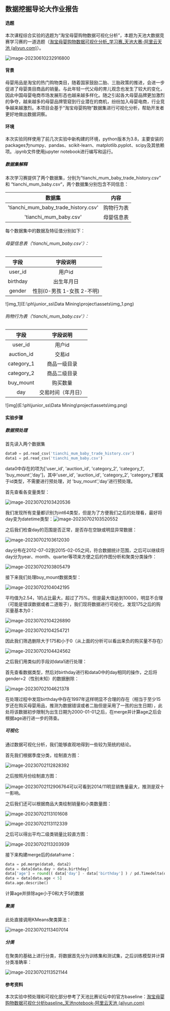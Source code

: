 ## 数据挖掘导论大作业报告

#### 选题

本次课程综合实验的选题为“淘宝母婴购物数据可视化分析”，本题为天池大数据竞赛学习赛的一道选题（[淘宝母婴购物数据可视化分析_学习赛_天池大赛-阿里云天池 (aliyun.com)](https://tianchi.aliyun.com/competition/entrance/532082/introduction)）。

![image-20230610232916800](C:\Users\ph\AppData\Roaming\Typora\typora-user-images\image-20230610232916800.png)

#### 背景

母婴用品是淘宝的热门购物类目，随着国家鼓励二胎、三胎政策的推进，会进一步促进了母婴类目商品的销量。与此年轻一代父母的育儿观念也发生了较大的变化，因此中国母婴电商市场发展形态也越来越多样化。随之引起各大母婴品牌更加激烈的争夺，越来越多的母婴品牌管窥到行业潜在的商机，纷纷加入母婴电商，行业竞争越来越激烈。本项目会基于“淘宝母婴购物”数据集进行可视化分析，帮助开发者更好地做出数据洞察。

#### 环境

本次实验同样使用了前几次实验中新构建的环境，python版本为3.8，主要安装的packages为numpy、pandas、scikit-learn、matplotlib.pyplot、scipy及其依赖项。.ipynb文件使用jupyter notebook进行编写和运行。

##### 数据集解释

本次学习赛提供了两个数据集，分别为“tianchi_mum_baby_trade_history.csv” 和 “tianchi_mum_baby.csv“，两个数据集分别包含不同信息：

|                数据集                | 内容       |
| :----------------------------------: | ---------- |
| 'tianchi_mum_baby_trade_history.csv' | 购物行为表 |
|        'tianchi_mum_baby.csv'        | 母婴信息表 |

每个数据集中的数据及特征值分别如下：

###### 母婴信息表（'tianchi_mum_baby.csv'）：

|   字段   |          字段说明          |
| :------: | :------------------------: |
| user_id  |           用户id           |
| birthday |         出生年月日         |
|  gender  | 性别(0-男孩 1-女孩 2-不明) |

![img_1](E:\ph\junior_ss\Data Mining\project\assets\img_1.png)

###### 购物行为表（'tianchi_mum_baby.csv'）：

|    字段    |      字段说明      |
| :--------: | :----------------: |
|  user_id   |       用户id       |
| auction_id |       交易id       |
| category_1 |    商品一级目录    |
| category_2 |    商品二级目录    |
| buy_mount  |      购买数量      |
|    day     | 交易时间（年月日） |

![img](E:\ph\junior_ss\Data Mining\project\assets\img.png)

#### 实验步骤

##### 数据预处理

首先读入两个数据集

```python 
data0 = pd.read_csv('tianchi_mum_baby_trade_history.csv')
data1 = pd.read_csv('tianchi_mum_baby.csv')
```

data0中存在的项为['user_id', 'auction_id', 'category_2', 'category_1', 'buy_mount','day']，其中'user_id', 'auction_id', 'category_2', 'category_1'都属于id类型，不需要进行预处理，对 'buy_mount','day'进行预处理。

首先查看各变量类型：

![image-20230702103420536](C:\Users\ph\AppData\Roaming\Typora\typora-user-images\image-20230702103420536.png)

我们发现所有变量都识别为int64类型，但是为了方便我们之后的处理看，最好将day变为datetime类型：![image-20230702103520552](C:\Users\ph\AppData\Roaming\Typora\typora-user-images\image-20230702103520552.png)

之后我们检查day的范围是否正常，是否存在空缺或明显异常数据：

![image-20230702103612030](C:\Users\ph\AppData\Roaming\Typora\typora-user-images\image-20230702103612030.png)

day分布在2012-07-02到2015-02-05之间，符合数据统计范围，之后可以继续将day分为year、month、quarter等项来方便之后的作图分析和聚类分类操作：

![image-20230702103805479](C:\Users\ph\AppData\Roaming\Typora\typora-user-images\image-20230702103805479.png)

接下来我们处理buy_mount数据类型：

![image-20230702104042195](C:\Users\ph\AppData\Roaming\Typora\typora-user-images\image-20230702104042195.png)

平均值为2.54，1的占比最大，超过了75%。但是最大值达到10000，明显不合理（可能是错误数据或者二道贩子），我们现将数据进行可视化，发现175之后的购买量基本为0：

![image-20230702104226890](C:\Users\ph\AppData\Roaming\Typora\typora-user-images\image-20230702104226890.png)

![image-20230702104254721](C:\Users\ph\AppData\Roaming\Typora\typora-user-images\image-20230702104254721.png)

因此我们筛选删除大于175和小于0（从上面的分析可以看出来负的购买量不存在）

![image-20230702104424562](C:\Users\ph\AppData\Roaming\Typora\typora-user-images\image-20230702104424562.png)

之后我们用类似的手段对data1进行处理：

首先查看数据类型，然后对birthday进行和data0中的day相同的操作，之后将gender=2（性别未知）的数据删除：

![image-20230702104621378](C:\Users\ph\AppData\Roaming\Typora\typora-user-images\image-20230702104621378.png)

在处理过程中发现birthday中存在1997年这样明显不合理的存在（相当于至少15岁还在购买母婴用品，推测为数据错误或者二胎但是采用了一孩的出生日期），此处将该数据初步限制为出生日期为2000-01-01之后，在merge并计算age之后会根据age进行进一步的筛查。

##### 可视化

通过数据可视化分析，我们能够直观地得到一些较为笼统的结论。

首先我们根据季度分类，绘制直方图：

![image-20230702112828392](C:\Users\ph\AppData\Roaming\Typora\typora-user-images\image-20230702112828392.png)

之后按照月份绘制直方图：

![image-20230702112906764](C:\Users\ph\AppData\Roaming\Typora\typora-user-images\image-20230702112906764.png)可以可看到2014/11明显销售量最大，推测是双十一影响。

之后我们还可以根据商品大类绘制销量和小类数量图：

![image-20230702113101608](C:\Users\ph\AppData\Roaming\Typora\typora-user-images\image-20230702113101608.png)

![image-20230702113112339](C:\Users\ph\AppData\Roaming\Typora\typora-user-images\image-20230702113112339.png)

之后可以得出平均二级类销量比较直方图：

![image-20230702113203939](C:\Users\ph\AppData\Roaming\Typora\typora-user-images\image-20230702113203939.png)

接下来构建merge后的dataframe：

```python
data = pd.merge(data0, data2)
data = data[data.day > data.birthday]
data['age'] = round(( data['day'] - data['birthday'] ) / pd.Timedelta(days = 365) , 2)
data = data[data.age < 5]
data.age.describe()
```

计算age并排除age小于0和大于5的数据

##### 聚类

此处直接调用KMeans聚类算法：

![image-20230702113407014](C:\Users\ph\AppData\Roaming\Typora\typora-user-images\image-20230702113407014.png)

##### 分类

在聚类的基础上进行分类，将数据首先分为训练集和测试集，之后训练模型并计算分类准确率：

![image-20230702113521144](C:\Users\ph\AppData\Roaming\Typora\typora-user-images\image-20230702113521144.png)

#### 参考资料

本次实验中预处理和可视化部分参考了天池比赛论坛中的官方baseline：[淘宝母婴购物数据可视化分析baseline_天池notebook-阿里云天池 (aliyun.com)](https://tianchi.aliyun.com/notebook/508900)
